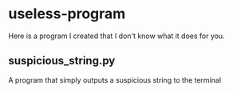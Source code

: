 # useless-program
Here is a program I created that I don't know what it does for you.

## suspicious_string.py
A program that simply outputs a suspicious string to the terminal
